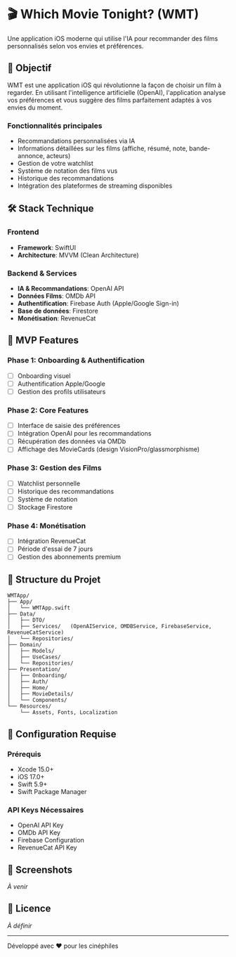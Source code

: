 # 🎬 Which Movie Tonight? (WMT)

Une application iOS moderne qui utilise l'IA pour recommander des films personnalisés selon vos envies et préférences.

## 🎯 Objectif

WMT est une application iOS qui révolutionne la façon de choisir un film à regarder. En utilisant l'intelligence artificielle (OpenAI), l'application analyse vos préférences et vous suggère des films parfaitement adaptés à vos envies du moment.

### Fonctionnalités principales
- Recommandations personnalisées via IA
- Informations détaillées sur les films (affiche, résumé, note, bande-annonce, acteurs)
- Gestion de votre watchlist
- Système de notation des films vus
- Historique des recommandations
- Intégration des plateformes de streaming disponibles

## 🛠️ Stack Technique

### Frontend
- **Framework**: SwiftUI
- **Architecture**: MVVM (Clean Architecture)

### Backend & Services
- **IA & Recommandations**: OpenAI API
- **Données Films**: OMDb API
- **Authentification**: Firebase Auth (Apple/Google Sign-in)
- **Base de données**: Firestore
- **Monétisation**: RevenueCat

## 🚀 MVP Features

### Phase 1: Onboarding & Authentification
- [ ] Onboarding visuel
- [ ] Authentification Apple/Google
- [ ] Gestion des profils utilisateurs

### Phase 2: Core Features
- [ ] Interface de saisie des préférences
- [ ] Intégration OpenAI pour les recommandations
- [ ] Récupération des données via OMDb
- [ ] Affichage des MovieCards (design VisionPro/glassmorphisme)

### Phase 3: Gestion des Films
- [ ] Watchlist personnelle
- [ ] Historique des recommandations
- [ ] Système de notation
- [ ] Stockage Firestore

### Phase 4: Monétisation
- [ ] Intégration RevenueCat
- [ ] Période d'essai de 7 jours
- [ ] Gestion des abonnements premium

## 📁 Structure du Projet

```
WMTApp/
├── App/
│   └── WMTApp.swift
├── Data/
│   ├── DTO/
│   ├── Services/   (OpenAIService, OMDBService, FirebaseService, RevenueCatService)
│   └── Repositories/
├── Domain/
│   ├── Models/
│   ├── UseCases/
│   └── Repositories/
├── Presentation/
│   ├── Onboarding/
│   ├── Auth/
│   ├── Home/
│   ├── MovieDetails/
│   └── Components/
└── Resources/
    └── Assets, Fonts, Localization
```

## 🔐 Configuration Requise

### Prérequis
- Xcode 15.0+
- iOS 17.0+
- Swift 5.9+
- Swift Package Manager

### API Keys Nécessaires
- OpenAI API Key
- OMDb API Key
- Firebase Configuration
- RevenueCat API Key

## 📱 Screenshots

*À venir*

## 📄 Licence

*À définir*

---

Développé avec ❤️ pour les cinéphiles 